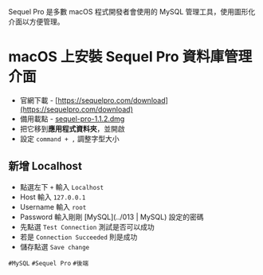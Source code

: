 Sequel Pro 是多數 macOS 程式開發者會使用的 MySQL 管理工具，使用圖形化介面以方便管理。

# macOS 上安裝 Sequel Pro 資料庫管理介面

* 官網下載 - [https://sequelpro.com/download](https://sequelpro.com/download)
* 備用載點 - [sequel-pro-1.1.2.dmg](https://cdn.ioa.tw/MacEnvInit/sequel-pro-1.1.2.dmg)
* 把它移到**應用程式資料夾**，並開啟
* 設定 `command + ,` 調整字型大小

## 新增 Localhost
* 點選左下 `+` 輸入 `Localhost`
* Host 輸入 `127.0.0.1`
* Username 輸入 `root`
* Password 輸入剛剛 [MySQL](../013 | MySQL) 設定的密碼
* 先點選 `Test Connection` 測試是否可以成功
* 若是 `Connection Succeeded` 則是成功
* 儲存點選 `Save change`


`#MySQL` `#Sequel Pro` `#後端`
